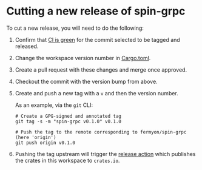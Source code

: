 # Cutting a new release of spin-grpc

To cut a new release, you will need to do the following:

1. Confirm that [CI is green](https://github.com/fermyon/spin-grpc/actions) for the commit selected to be tagged and released.

2. Change the workspace version number in [Cargo.toml](./Cargo.toml).

3. Create a pull request with these changes and merge once approved.

4. Checkout the commit with the version bump from above.

5. Create and push a new tag with a `v` and then the version number.

    As an example, via the `git` CLI:

    ```
    # Create a GPG-signed and annotated tag
    git tag -s -m "spin-grpc v0.1.0" v0.1.0

    # Push the tag to the remote corresponding to fermyon/spin-grpc (here 'origin')
    git push origin v0.1.0
    ```

6. Pushing the tag upstream will trigger the [release action](https://github.com/fermyon/spin-grpc/actions/workflows/release.yml) which publishes the crates in this workspace to `crates.io`.